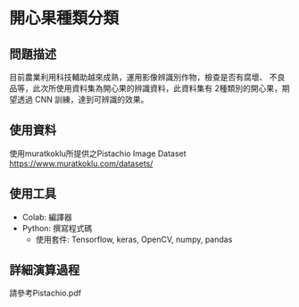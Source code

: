 # 開心果種類分類
## 問題描述
目前農業利用科技輔助越來成熟，運用影像辨識別作物，檢查是否有腐壞、 不良品等，此次所使用資料集為開心果的辨識資料，此資料集有 2種類別的開心果，期望透過 CNN 訓練，達到可辨識的效果。
## 使用資料
使用muratkoklu所提供之Pistachio Image Dataset
<https://www.muratkoklu.com/datasets/>
## 使用工具
* Colab: 編譯器
* Python: 撰寫程式碼
  * 使用套件: Tensorflow, keras, OpenCV, numpy, pandas
## 詳細演算過程
請參考Pistachio.pdf
